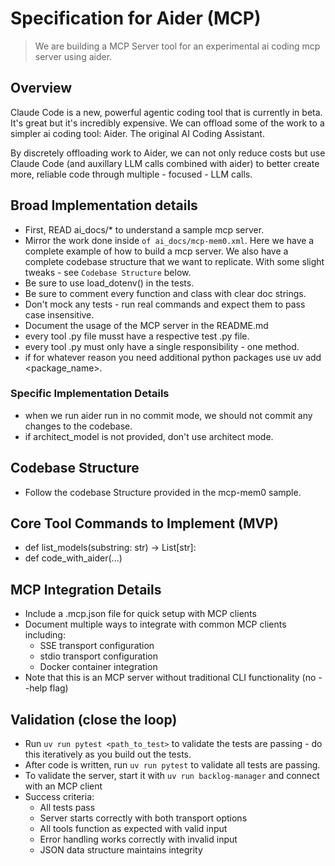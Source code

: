 # Specification for Aider (MCP)
> We are building a MCP Server tool for an experimental ai coding mcp server using aider.

## Overview

Claude Code is a new, powerful agentic coding tool that is currently in beta. It's great but it's incredibly expensive. We can offload some of the work to a simpler ai coding tool: Aider. The original AI Coding Assistant.

By discretely offloading work to Aider, we can not only reduce costs but use Claude Code (and auxillary LLM calls combined with aider) to better create more, reliable code through multiple - focused - LLM calls.

## Broad Implementation details

- First, READ ai_docs/* to understand a sample mcp server.
- Mirror the work done inside `of ai_docs/mcp-mem0.xml`. Here we have a complete example of how to build a mcp server. We also have a complete codebase structure that we want to replicate. With some slight tweaks - see `Codebase Structure` below.
- Be sure to use load_dotenv() in the tests.
- Be sure to comment every function and class with clear doc strings.
- Don't mock any tests - run real commands and expect them to pass case insensitive.
- Document the usage of the MCP server in the README.md
- every tool .py file musst have a respective test .py file.
- every tool .py must only have a single responsibility - one method.
- if for whatever reason you need additional python packages use uv add <package_name>.

### Specific Implementation Details
- when we run aider run in no commit mode, we should not commit any changes to the codebase.
- if architect_model is not provided, don't use architect mode.


## Codebase Structure

- Follow the codebase Structure provided in the mcp-mem0 sample.

## Core Tool Commands to Implement (MVP)

- def list_models(substring: str) -> List[str]:
- def code_with_aider(...)


## MCP Integration Details

- Include a .mcp.json file for quick setup with MCP clients
- Document multiple ways to integrate with common MCP clients including:
  - SSE transport configuration
  - stdio transport configuration
  - Docker container integration
- Note that this is an MCP server without traditional CLI functionality (no --help flag)

## Validation (close the loop)

- Run `uv run pytest <path_to_test>` to validate the tests are passing - do this iteratively as you build out the tests.
- After code is written, run `uv run pytest` to validate all tests are passing.
- To validate the server, start it with `uv run backlog-manager` and connect with an MCP client
- Success criteria:
  - All tests pass
  - Server starts correctly with both transport options
  - All tools function as expected with valid input
  - Error handling works correctly with invalid input
  - JSON data structure maintains integrity